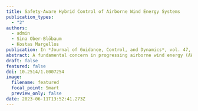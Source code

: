 ```yaml
---
title: Safety-Aware Hybrid Control of Airborne Wind Energy Systems
publication_types:
  - "2"
authors:
  - admin
  - Sina Ober-Blöbaum
  - Kostas Margellos
publication: In *Journal of Guidance, Control, and Dynamics*, vol. 47, no. 2, pp. 326–338, Feb. 2024
abstract: A fundamental concern in progressing airborne wind energy (AWE) operations toward commercial success is guaranteeing that safety requirements placed on the systems are met. Due to the high-dimensional complexity of AWE systems, however, formal mathematical robustness guarantees become difficult to compute. We draw on research from Hamilton–Jacobi (HJ) reachability analysis to compute an avoidance control maneuver for the path-following controller that enforces safety constraints on the system while maintaining the guidance strategy. In addition, the subzero level set of the computed value function inherent in HJ reachability analysis indicates the backward reachable set, the set of states from which it is possible to safely drive the system into a target set within a given time without entering undesirable states. Furthermore, to integrate the avoidance controller with the path-following controller, we derive the necessary switching law such that the avoidance maneuver is only initiated when a tether rupture is potentially imminent. We illustrate our results via extensive simulation-based studies.
draft: false
featured: false
doi: 10.2514/1.G007254
image:
  filename: featured
  focal_point: Smart
  preview_only: false
date: 2023-06-11T13:52:41.273Z
---
```


